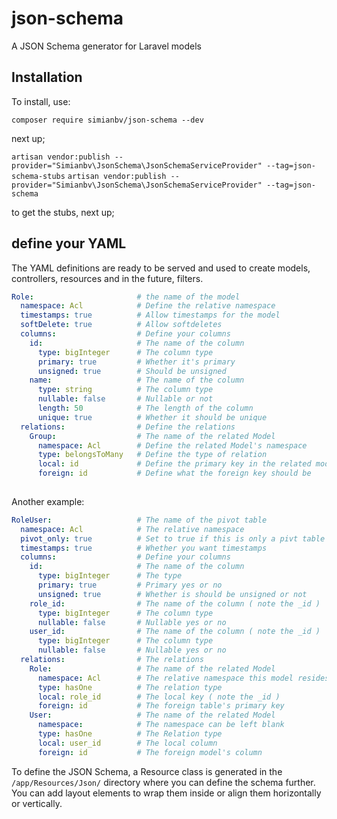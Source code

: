 # json-schema
A JSON Schema generator for Laravel models


## Installation

To install, use:

`composer require simianbv/json-schema --dev`

next up;

`artisan vendor:publish --provider="Simianbv\JsonSchema\JsonSchemaServiceProvider" --tag=json-schema-stubs`
`artisan vendor:publish --provider="Simianbv\JsonSchema\JsonSchemaServiceProvider" --tag=json-schema`

to get the stubs, next up;



## define your YAML

The YAML definitions are ready to be served and used to create models, controllers, resources and 
in the future, filters. 

```yaml
Role:                       # the name of the model
  namespace: Acl            # Define the relative namespace
  timestamps: true          # Allow timestamps for the model
  softDelete: true          # Allow softdeletes
  columns:                  # Define your columns
    id:                     # The name of the column
      type: bigInteger      # The column type
      primary: true         # Whether it's primary
      unsigned: true        # Should be unsigned
    name:                   # The name of the column
      type: string          # The column type
      nullable: false       # Nullable or not
      length: 50            # The length of the column
      unique: true          # Whether it should be unique
  relations:                # Define the relations
    Group:                  # The name of the related Model
      namespace: Acl        # Define the related Model's namespace
      type: belongsToMany   # Define the type of relation
      local: id             # Define the primary key in the related model
      foreign: id           # Define what the foreign key should be 
      
```

Another example:

```yaml
RoleUser:                   # The name of the pivot table
  namespace: Acl            # The relative namespace
  pivot_only: true          # Set to true if this is only a pivt table
  timestamps: true          # Whether you want timestamps
  columns:                  # Define your columns
    id:                     # The name of the column
      type: bigInteger      # The type
      primary: true         # Primary yes or no
      unsigned: true        # Whether is should be unsigned or not
    role_id:                # The name of the column ( note the _id )
      type: bigInteger      # The column type
      nullable: false       # Nullable yes or no
    user_id:                # The name of the column ( note the _id )
      type: bigInteger      # The column type
      nullable: false       # Nullable yes or no
  relations:                # The relations
    Role:                   # The name of the related Model
      namespace: Acl        # The relative namespace this model resides in
      type: hasOne          # The relation type
      local: role_id        # The local key ( note the _id )
      foreign: id           # The foreign table's primary key
    User:                   # The name of the related Model
      namespace:            # The namespace can be left blank
      type: hasOne          # The Relation type
      local: user_id        # The local column
      foreign: id           # The foreign model's column

```

To define the JSON Schema, a Resource class is generated in the `/app/Resources/Json/` directory
where you can define the schema further. You can add layout elements to wrap them inside or align them
horizontally or vertically.  
